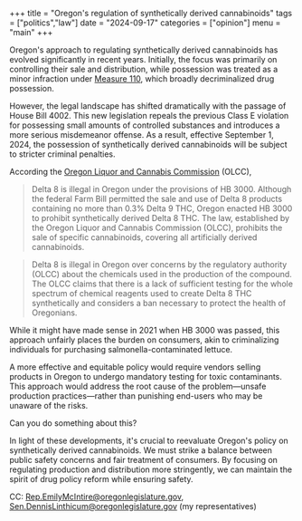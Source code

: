 +++
title = "Oregon's regulation of synthetically derived cannabinoids"
tags = ["politics","law"]
date = "2024-09-17"
categories = ["opinion"]
menu = "main"
+++

Oregon's approach to regulating synthetically derived cannabinoids has evolved significantly in recent years. Initially, the focus was primarily on controlling their sale and distribution, while possession was treated as a minor infraction under [Measure 110](https://ballotpedia.org/Oregon_Measure_110,_Drug_Decriminalization_and_Addiction_Treatment_Initiative_(2020)), which broadly decriminalized drug possession.

However, the legal landscape has shifted dramatically with the passage of House Bill 4002. This new legislation repeals the previous Class E violation for possessing small amounts of controlled substances and introduces a more serious misdemeanor offense. As a result, effective September 1, 2024, the possession of synthetically derived cannabinoids will be subject to stricter criminal penalties.

According the [Oregon Liquor and Cannabis Commission](https://oregonstatecannabis.org/thc/delta-8) (OLCC),

> Delta 8 is illegal in Oregon under the provisions of HB 3000. Although the federal Farm Bill permitted the sale and use of Delta 8 products containing no more than 0.3% Delta 9 THC, Oregon enacted HB 3000 to prohibit synthetically derived Delta 8 THC. The law, established by the Oregon Liquor and Cannabis Commission (OLCC), prohibits the sale of specific cannabinoids, covering all artificially derived cannabinoids.

> Delta 8 is illegal in Oregon over concerns by the regulatory authority (OLCC) about the chemicals used in the production of the compound. The OLCC claims that there is a lack of sufficient testing for the whole spectrum of chemical reagents used to create Delta 8 THC synthetically and considers a ban necessary to protect the health of Oregonians.

While it might have made sense in 2021 when HB 3000 was passed, this approach unfairly places the burden on consumers, akin to criminalizing individuals for purchasing salmonella-contaminated lettuce.

A more effective and equitable policy would require vendors selling products in Oregon to undergo mandatory testing for toxic contaminants. This approach would address the root cause of the problem—unsafe production practices—rather than punishing end-users who may be unaware of the risks.

Can you do something about this?

In light of these developments, it's crucial to reevaluate Oregon's policy on synthetically derived cannabinoids. We must strike a balance between public safety concerns and fair treatment of consumers. By focusing on regulating production and distribution more stringently, we can maintain the spirit of drug policy reform while ensuring safety.

CC: Rep.EmilyMcIntire@oregonlegislature.gov, Sen.DennisLinthicum@oregonlegislature.gov (my representatives)
